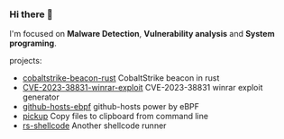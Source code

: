 ### Hi there 👋

I'm focused on **Malware Detection**, **Vulnerability analysis** and **System programing**.

projects:

  - [cobaltstrike-beacon-rust](https://github.com/b1tg/cobaltstrike-beacon-rust) CobaltStrike beacon in rust
  - [CVE-2023-38831-winrar-exploit](https://github.com/b1tg/CVE-2023-38831-winrar-exploit) CVE-2023-38831 winrar exploit generator
  - [github-hosts-ebpf](https://github.com/b1tg/github-hosts-ebpf) github-hosts power by eBPF
  - [pickup](https://github.com/b1tg/pickup) Copy files to clipboard from command line
  - [rs-shellcode](https://github.com/b1tg/rs_shellcode) Another shellcode runner
 
<!--
**b1tg/b1tg** is a ✨ _special_ ✨ repository because its `README.md` (this file) appears on your GitHub profile.

Here are some ideas to get you started:

- 🔭 I’m currently working on ...
- 🌱 I’m currently learning ...
- 👯 I’m looking to collaborate on ...
- 🤔 I’m looking for help with ...
- 💬 Ask me about ...
- 📫 How to reach me: ...
- 😄 Pronouns: ...
- ⚡ Fun fact: ...
-->
